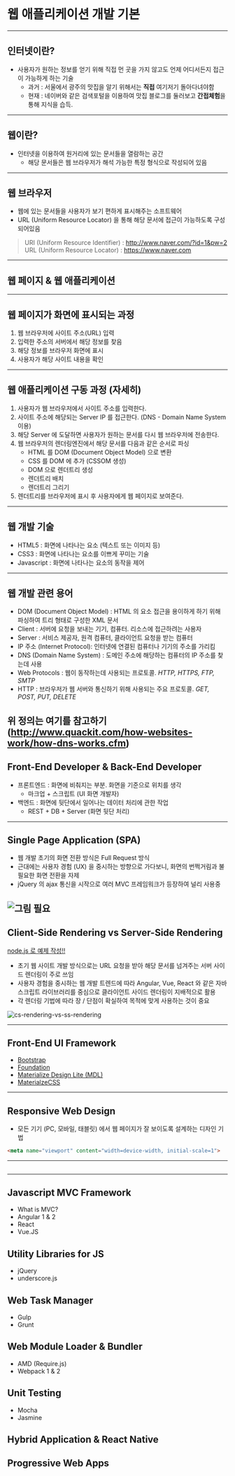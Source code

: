 <!-- $size: 16:9 -->
<!-- page_number: true -->
# 웹 애플리케이션 개발 기본

---
## 인터넷이란?
- 사용자가 원하는 정보를 얻기 위해 직접 먼 곳을 가지 않고도 언제 어디서든지 접근이 가능하게 하는 기술
	- 과거 : 서울에서 광주의 맛집을 알기 위해서는 **직접** 여기저기 돌아다녀야함
	- 현재 : 네이버와 같은 검색포털을 이용하여 맛집 블로그를 둘러보고 **간접체험**을 통해 지식을 습득.

---
## 웹이란?
- 인터넷을 이용하여 원거리에 있는 문서들을 열람하는 공간
	- 해당 문서들은 웹 브라우저가 해석 가능한 특정 형식으로 작성되어 있음

---
## 웹 브라우저
- 웹에 있는 문서들을 사용자가 보기 편하게 표시해주는 소프트웨어
- URL (Uniform Resource Locator) 을 통해 해당 문서에 접근이 가능하도록 구성되어있음

> URI (Uniform Resource Identifier) : http://www.naver.com/?id=1&pw=2
> URL (Uniform Resource Locator) : https://www.naver.com
---
## 웹 페이지 & 웹 애플리케이션

---
## 웹 페이지가 화면에 표시되는 과정
1. 웹 브라우저에 사이트 주소(URL) 입력
2. 입력한 주소의 서버에서 해당 정보를 찾음
3. 해당 정보를 브라우저 화면에 표시
4. 사용자가 해당 사이트 내용을 확인

---
## 웹 애플리케이션 구동 과정 (자세히)
1. 사용자가 웹 브라우저에서 사이트 주소를 입력한다.
2. 사이트 주소에 해당되는 Server IP 를 접근한다. (DNS - Domain Name System 이용)
3. 해당 Server 에 도달하면 사용자가 원하는 문서를 다시 웹 브라우저에 전송한다.
4. 웹 브라우저의 렌더링엔진에서 해당 문서를 다음과 같은 순서로 파싱
	- HTML 를 DOM (Document Object Model) 으로 변환
	- CSS 를 DOM 에 추가 (CSSOM 생성)
	- DOM 으로 렌더트리 생성
	- 렌더트리 배치
	- 렌더트리 그리기
5. 렌더트리를 브라우저에 표시 후 사용자에게 웹 페이지로 보여준다.

---
## 웹 개발 기술
- HTML5 : 화면에 나타나는 요소 (텍스트 또는 이미지 등)
- CSS3 : 화면에 나타나는 요소를 이쁘게 꾸미는 기술
- Javascript : 화면에 나타나는 요소의 동작을 제어

---
## 웹 개발 관련 용어
- DOM (Document Object Model) : HTML 의 요소 접근을 용이하게 하기 위해 파싱하여 트리 형태로 구성한 XML 문서
- Client : 서버에 요청을 보내는 기기, 컴퓨터. 리소스에 접근하려는 사용자
- Server : 서비스 제공자, 원격 컴퓨터, 클라이언트 요청을 받는 컴퓨터
- IP 주소 (Internet Protocol): 인터넷에 연결된 컴퓨터나 기기의 주소를 가리킴
- DNS (Domain Name System) : 도메인 주소에 해당하는 컴퓨터의 IP 주소를 찾는데 사용
- Web Protocols : 웹이 동작하는데 사용되는 프로토콜. *HTTP, HTTPS, FTP, SMTP*
- HTTP : 브라우저가 웹 서버와 통신하기 위해 사용되는 주요 프로토콜. *GET, POST, PUT, DELETE*

위 정의는 여기를 참고하기 (http://www.quackit.com/how-websites-work/how-dns-works.cfm)
---
## Front-End Developer & Back-End Developer
- 프론트엔드 : 화면에 비춰지는 부분. 화면을 기준으로 위치를 생각
  - 마크업 + 스크립트 (UI 화면 개발자)
- 백엔드 : 화면에 뒷단에서 일어나는 데이터 처리에 관한 작업
  - REST + DB + Server (화면 뒷단 처리)

---
## Single Page Application (SPA)
- 웹 개발 초기의 화면 전환 방식은 Full Request 방식
- 근대에는 사용자 경험 (UX) 을 중시하는 방향으로 가다보니, 화면의 번쩍거림과 불필요한 화면 전환을 자제
- jQuery 의 ajax 통신을 시작으로 여러 MVC 프레임워크가 등장하여 널리 사용중

![그림 필요]()
---
## Client-Side Rendering vs Server-Side Rendering
[node.js 로 예제 작성!!](http://localhost:3000/index.html)
- 초기 웹 사이트 개발 방식으로는 URL 요청을 받아 해당 문서를 넘겨주는 서버 사이드 렌더링이 주로 쓰임
- 사용자 경험을 중시하는 웹 개발 트렌드에 따라 Angular, Vue, React 와 같은 자바스크립트 라이브러리를 중심으로 클라이언트 사이드 렌더링이 지배적으로 활용
- 각 렌더링 기법에 따라 장 / 단점이 확실하여 목적에 맞게 사용하는 것이 중요

![cs-rendering-vs-ss-rendering](/Users/gihyojoshuajang/Documents/Programming/TIL/education/fast_campus/1st_week/rendering-difference.png)

---
## Front-End UI Framework
- [Bootstrap](http://getbootstrap.com/)
- [Foundation](http://foundation.zurb.com/)
- [Materialize Design Lite (MDL)](https://getmdl.io/)
- [MaterialzeCSS](http://materializecss.com/)

---
## Responsive Web Design
- 모든 기기 (PC, 모바일, 태블릿) 에서 웹 페이지가 잘 보이도록 설계하는 디자인 기법

```html
<meta name="viewport" content="width=device-width, initial-scale=1">
```

---
##

---
## Javascript MVC Framework
  - What is MVC?
  - Angular 1 & 2
  - React
  - Vue.JS
## Utility Libraries for JS
  - jQuery
  - underscore.js
## Web Task Manager
  - Gulp
  - Grunt
## Web Module Loader & Bundler
  - AMD (Require.js)
  - Webpack 1 & 2
## Unit Testing
  - Mocha
  - Jasmine
## Hybrid Application & React Native
## Progressive Web Apps

